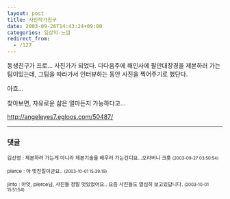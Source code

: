 ```yaml
---
layout: post
title: 사진작가친구
date: 2003-09-26T14:43:24+09:00
categories: 일상의-느낌
redirect_from:
  - /127
---
```


동생친구가 프로... 사진가가 되었다. 다다음주에 해인사에 팔만대장경을 제본하러 가는 팀이있는데, 그팀을 따라가서 인터뷰하는 동안 사진을 찍어주기로 했단다.

아흐...

찾아보면, 자유로운 삶은 얼마든지 가능하다고...

<a href="http://angeleyes7.egloos.com/50487/">http://angeleyes7.egloos.com/50487/</a>

* * *

### 댓글



<!--- cmt:261 --->
<!--- mail: --->
<!--- parent:0 --->

<small class=comment>김선영 : 제본하러 가는게 아니라 제본기술을 배우러 가는건디요...오라버니 크흣 <small>(2003-09-27 03:50:54)</small></small>


<!--- cmt:262 --->
<!--- mail: --->
<!--- parent:0 --->

<small class=comment>pierce : 아 멋진일이군요.. <small>(2003-10-01 15:39:19)</small></small>


<!--- cmt:263 --->
<!--- mail: --->
<!--- parent:0 --->

<small class=comment>jinto : 아앗, pierce님, 사진들 정말 멋있었어요.. 요즘 사진들도 열심히 보고있답니다. <small>(2003-10-01 15:51:54)</small></small>

